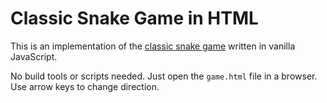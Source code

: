 # Classic Snake Game in HTML

This is an implementation of the [classic snake game](<https://en.wikipedia.org/wiki/Snake_(video_game_genre)>) written in vanilla JavaScript.

No build tools or scripts needed. Just open the `game.html` file in a browser.
Use arrow keys to change direction.

